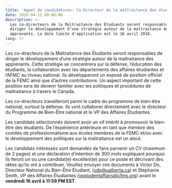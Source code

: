 ```yaml
---
title: 'Appel de candidatures: Co-Directeur de la maltraitance des étudiants'
date: 2018-04-11 00:00:00
description: >-
  Les co-directeurs de la Maltraitance des Étudiants seront responsables de
  diriger le développement d’une stratégie autour de la maltraitance des
  apprenants. La date limite d'application est le 16 avril 2018.
lang: fr
---
```


Les co-directeurs de la Maltraitance des &Eacute;tudiants seront responsables de diriger le d&eacute;veloppement d’une strat&eacute;gie autour de la maltraitance des apprenants. Cette strat&eacute;gie se concentrera sur la d&eacute;fense, l’&eacute;ducation des &eacute;tudiants, la collaboration avec les d&eacute;partements des affaires &eacute;tudiantes et l’AFMC au niveau national. Ils d&eacute;velopperont un expos&eacute; de position officiel de la FEMC ainsi que d’autres contributions. Un aspect important de cette position sera de devenir familier avec les politiques et proc&eacute;dures de maltraitance &agrave; travers le Canada.

Les co-directeurs travailleront parmi le cadre du programme de bien-&ecirc;tre national, surtout la d&eacute;fense. Ils vont collaborer directement avec le directeur du Programme de Bien-&Ecirc;tre national et le VP des Affaires &Eacute;tudiantes.

Les candidats s&eacute;lectionn&eacute;s doivent avoir un vif int&eacute;r&ecirc;t &agrave; promouvoir le bien-&ecirc;tre des &eacute;tudiants. De l’exp&eacute;rience ant&eacute;rieure en tant que membre des comit&eacute;s de professionnalisme aux &eacute;coles membres de la FEMC et/ou avec le d&eacute;veloppement des politiques sur la maltraitance est un atout.

Les candidats int&eacute;ress&eacute;s sont demand&eacute;s de faire parvenir un CV (maximum de 2 pages) et une d&eacute;claration d’intention de 300 mots expliquant pourquoi ils feront un ou une candidat(e) excellent(e) pour ce poste et d&eacute;crivant des id&eacute;es qu’ils ont &agrave; contribuer. Veuillez envoyer ces documents &agrave; Victor Do, Directeur National du Bien-&Ecirc;tre &Eacute;tudiant, ([vdo@ualberta.ca](javascript:void(location.href='mailto:'+String.fromCharCode(118,100,111,64,117,97,108,98,101,114,116,97,46,99,97)))) et Stephanie Smith, VP des Affaires &Eacute;tudiantes ([vpstudentaffairs@cfms.org](javascript:void(location.href='mailto:'+String.fromCharCode(118,112,115,116,117,100,101,110,116,97,102,102,97,105,114,115,64,99,102,109,115,46,111,114,103)))) avant le **vendredi 16 avril &agrave; 11:59 PM EST**.